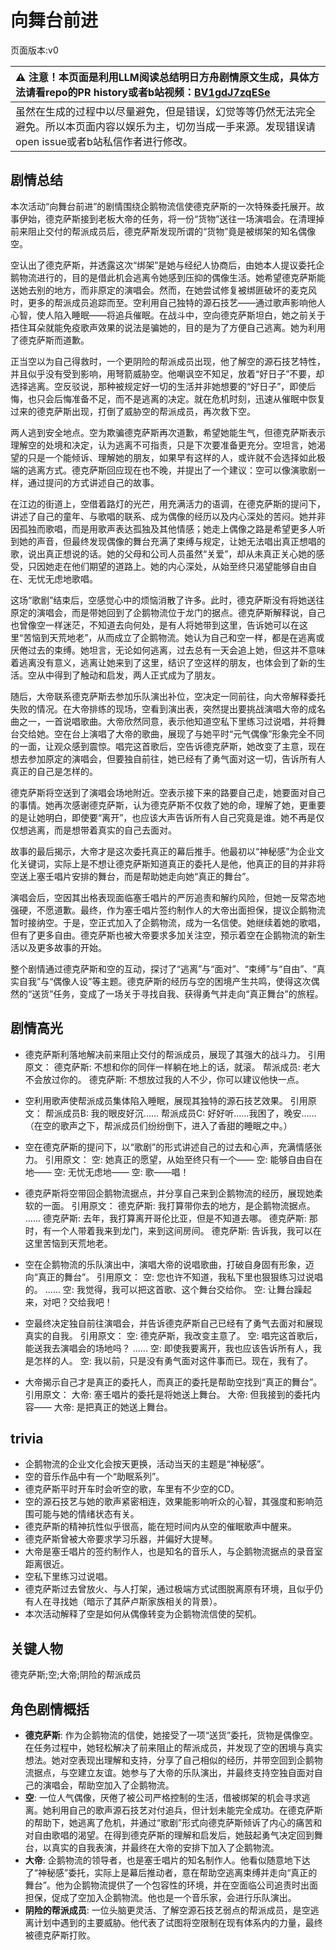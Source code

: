 # 向舞台前进
页面版本:v0
 

| :warning: 注意！本页面是利用LLM阅读总结明日方舟剧情原文生成，具体方法请看repo的PR history或者b站视频：[BV1gdJ7zqESe](https://www.bilibili.com/video/BV1gdJ7zqESe/)         |
|:----------------------------|
| 虽然在生成的过程中以尽量避免，但是错误，幻觉等等仍然无法完全避免。所以本页面内容以娱乐为主，切勿当成一手来源。发现错误请open issue或者b站私信作者进行修改。|



## 剧情总结
本次活动“向舞台前进”的剧情围绕企鹅物流信使德克萨斯的一次特殊委托展开。故事伊始，德克萨斯接到老板大帝的任务，将一份“货物”送往一场演唱会。在清理掉前来阻止交付的帮派成员后，德克萨斯发现所谓的“货物”竟是被绑架的知名偶像空。

空认出了德克萨斯，并透露这次“绑架”是她与经纪人协商后，由她本人提议委托企鹅物流进行的，目的是借此机会逃离令她感到压抑的偶像生活。她希望德克萨斯能送她去别的地方，而非原定的演唱会。然而，在她尝试修复被绑匪破坏的麦克风时，更多的帮派成员追踪而至。空利用自己独特的源石技艺——通过歌声影响他人心智，使人陷入睡眠——将追兵催眠。在战斗中，空向德克萨斯坦白，她之前关于捂住耳朵就能免疫歌声效果的说法是骗她的，目的是为了方便自己逃离。她为利用了德克萨斯而道歉。

正当空以为自己得救时，一个更阴险的帮派成员出现，他了解空的源石技艺特性，并且似乎没有受到影响，用弩箭威胁空。他嘲讽空不知足，放着“好日子”不要，却选择逃离。空反驳说，那种被规定好一切的生活并非她想要的“好日子”，即使后悔，也只会后悔准备不足，而不是逃离的决定。就在危机时刻，迅速从催眠中恢复过来的德克萨斯出现，打倒了威胁空的帮派成员，再次救下空。

两人逃到安全地点。空为欺骗德克萨斯再次道歉，希望她能生气，但德克萨斯表示理解空的处境和决定，认为逃离不可指责，只是下次要准备更充分。空坦言，她渴望的只是一个能倾诉、理解她的朋友，如果早有这样的人，或许就不会选择如此极端的逃离方式。德克萨斯回应现在也不晚，并提出了一个建议：空可以像演歌剧一样，通过提问的方式讲述自己的故事。

在江边的街道上，空借着路灯的光芒，用充满活力的语调，在德克萨斯的提问下，讲述了自己的童年、与歌唱的联系、成为偶像的经历以及内心深处的苦闷。她并非因孤独而歌唱，而是用歌声表达孤独及其他情感；她走上偶像之路是希望更多人听到她的声音，但最终发现偶像的舞台充满了束缚与规定，让她无法唱出真正想唱的歌，说出真正想说的话。她的父母和公司人员虽然“关爱”，却从未真正关心她的感受，只因她走在他们期望的道路上。她的内心深处，从始至终只渴望能够自由自在、无忧无虑地歌唱。

这场“歌剧”结束后，空感觉心中的烦恼消散了许多。此时，德克萨斯没有将她送往原定的演唱会，而是带她回到了企鹅物流位于龙门的据点。德克萨斯解释说，自己也曾像空一样迷茫，不知道去向何处，是有人将她带到这里，告诉她可以在这里“苦恼到天荒地老”，从而成立了企鹅物流。她认为自己和空一样，都是在逃离或厌倦过去的束缚。她坦言，无论如何逃离，过去总有一天会追上她，但这并不意味着逃离没有意义，逃离让她来到了这里，结识了空这样的朋友，也体会到了新的生活。空从中得到了触动和启发，两人正式成为了朋友。

随后，大帝联系德克萨斯去参加乐队演出补位，空决定一同前往，向大帝解释委托失败的情况。在大帝排练的现场，空看到演出表，突然提出要挑战演唱大帝的成名曲之一，一首说唱歌曲。大帝欣然同意，表示他知道空私下里练习过说唱，并将舞台交给她。空在台上演唱了大帝的歌曲，展现了与她平时“元气偶像”形象完全不同的一面，让观众感到震惊。唱完这首歌后，空告诉德克萨斯，她改变了主意，现在想去参加原定的演唱会，但要独自前往，她已经有了勇气面对这一切，告诉所有人真正的自己是怎样的。

德克萨斯将空送到了演唱会场地附近。空表示接下来的路要自己走，她要面对自己的事情。她再次感谢德克萨斯，认为德克萨斯不仅救了她的命，理解了她，更重要的是让她明白，即使要“离开”，也应该大声告诉所有人自己究竟是谁。她不再是仅仅想逃离，而是想带着真实的自己去面对。

故事的最后揭示，大帝才是这次委托真正的幕后推手。他最初以“神秘感”为企业文化关键词，实际上是不想让德克萨斯知道真正的委托人是他，他真正的目的并非将空送上塞壬唱片安排的舞台，而是帮助她走向她“真正的舞台”。

演唱会后，空因其出格表现面临塞壬唱片的严厉追责和解约风险，但她一反常态地强硬，不愿道歉。最终，作为塞壬唱片签约制作人的大帝出面担保，提议企鹅物流暂时接纳空。于是，空正式加入了企鹅物流，成为一名信使。她继续着她的歌唱，但有了更多自由。德克萨斯也被大帝要求多加关注空，预示着空在企鹅物流的新生活以及更多故事的开始。

整个剧情通过德克萨斯和空的互动，探讨了“逃离”与“面对”、“束缚”与“自由”、“真实自我”与“偶像人设”等主题。德克萨斯的经历与空的困境产生共鸣，使得这次偶然的“送货”任务，变成了一场关于寻找自我、获得勇气并走向“真正舞台”的旅程。
## 剧情高光
- 德克萨斯利落地解决前来阻止交付的帮派成员，展现了其强大的战斗力。
  引用原文：
  德克萨斯: 不想和你的同伴一样躺在地上的话，就滚。
  帮派成员: 老大不会放过你的。
  德克萨斯: 不想放过我的人不少，你可以建议他快一点。

- 空利用歌声使帮派成员集体陷入睡眠，展现其独特的源石技艺效果。
  引用原文：
  帮派成员B: 我的眼皮好沉......
  帮派成员C: 好好听......我困了，晚安......
  （在空的歌声之下，帮派成员们纷纷倒下，进入了香甜的睡眠之中。）

- 空在德克萨斯的提问下，以“歌剧”的形式讲述自己的过去和心声，充满情感张力。
  引用原文：
  空: 她真正的愿望，从始至终只有一个——
  空: 能够自由自在地——
  空: 无忧无虑地——
  空: 歌——唱！

- 德克萨斯将空带回企鹅物流据点，并分享自己来到企鹅物流的经历，展现她柔软的一面。
  引用原文：
  德克萨斯: 我打算带你去的地方，是企鹅物流据点。
  ......
  德克萨斯: 去年，我打算离开哥伦比亚，但是不知道去哪。
  德克萨斯: 那时，有一个人带着我来到龙门，来到这间房间。
  德克萨斯: 告诉我，我可以在这里苦恼到天荒地老。

- 空在企鹅物流的乐队演出中，演唱大帝的说唱歌曲，打破自身固有形象，迈向“真正的舞台”。
  引用原文：
  空: 您也许不知道，我私下里也狠狠练习过说唱的。
  ......
  空: 我觉得，我可以把这首歌、这个舞台交给你。
  空: 让舞台躁起来，对吧？交给我吧！

- 空最终决定独自前往演唱会，并告诉德克萨斯自己已经有了勇气去面对和展现真实的自我。
  引用原文：
  空: 德克萨斯，我改变主意了。
  空: 唱完这首歌后，能送我去演唱会的场地吗？
  ......
  空: 即使我要离开，我也应该告诉所有人，我是怎样的人。
  空: 我以前，只是没有勇气面对这件事而已。现在，我有了。

- 大帝揭示自己才是真正的委托人，而真正的委托是帮助空找到“真正的舞台”。
  引用原文：
  大帝: 塞壬唱片的委托是将她送上舞台。
  大帝: 但我接到的委托内容——
  大帝: 是把真正的她送上舞台。
## trivia
- 企鹅物流的企业文化会按天更换，活动当天的主题是“神秘感”。
- 空的音乐作品中有一个“助眠系列”。
- 德克萨斯平时开车时会听空的歌，车里有不少空的CD。
- 空的源石技艺与她的歌声紧密相连，效果能影响听众的心智，其强度和影响范围可能与她的情绪状态有关。
- 德克萨斯的精神抗性似乎很高，能在短时间内从空的催眠歌声中醒来。
- 德克萨斯曾被大帝要求学习乐器，并偏好大提琴。
- 大帝是塞壬唱片的签约制作人，也是知名的音乐人，与企鹅物流据点的录音室距离很近。
- 空私下里练习过说唱。
- 德克萨斯过去曾放火、与人打架，通过极端方式试图脱离原有环境，且似乎仍有人在寻找她（暗示了其萨卢斯家族相关的背景）。
- 本次活动解释了空是如何从偶像转变为企鹅物流信使的契机。
## 关键人物
德克萨斯;空;大帝;阴险的帮派成员
## 角色剧情概括
-   **德克萨斯**: 作为企鹅物流的信使，她接受了一项“送货”委托，货物是偶像空。在任务过程中，她轻松解决了前来阻止的帮派成员，并发现了空的困境与真实想法。她对空表现出理解和支持，分享了自己相似的经历，并带空回到企鹅物流据点，与空建立友谊。她参与了大帝的乐队演出，并最终支持空独自面对自己的演唱会，帮助空加入了企鹅物流。
-   **空**: 一位人气偶像，厌倦了被公司严格控制的生活，借被绑架的机会寻求逃离。她利用自己的歌声源石技艺对付追兵，但计划未能完全成功。在德克萨斯的帮助下，她逃离了危机，并通过“歌剧”形式向德克萨斯倾诉了内心的痛苦和对自由歌唱的渴望。在得到德克萨斯的理解和启发后，她鼓起勇气决定回到舞台，以真实的自我表演，并最终在大帝的安排下加入了企鹅物流。
-   **大帝**: 企鹅物流的领导者，也是塞壬唱片的知名制作人。他看似随意地下达了“神秘感”委托，实际上是幕后推动者，意在帮助空逃离束缚并走向“真正的舞台”。他为企鹅物流提供了一个包容性的环境，并在空面临公司追责时出面担保，促成了空加入企鹅物流。他也是一个音乐家，会进行乐队演出。
-   **阴险的帮派成员**: 一位头脑更灵活、了解空源石技艺弱点的帮派成员，是空逃离计划中遇到的主要威胁。他代表了试图将空限制在现有体系内的力量，最终被德克萨斯打败。